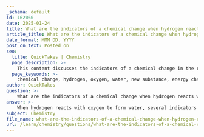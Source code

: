 ```yaml
---
_schema: default
id: 162060
date: 2025-01-24
title: What are the indicators of a chemical change when hydrogen reacts with oxygen to form water?
article_title: What are the indicators of a chemical change when hydrogen reacts with oxygen to form water?
date_format: MMM DD, YYYY
post_on_text: Posted on
seo:
  title: QuickTakes | Chemistry
  page_description: >-
    This content discusses the indicators of a chemical change in the reaction between hydrogen and oxygen, resulting in the formation of water, highlighting the formation of a new substance, energy changes, gas production, and irreversibility.
  page_keywords: >-
    chemical change, hydrogen, oxygen, water, new substance, energy change, exothermic reaction, production of gas, irreversibility, steam
author: QuickTakes
question: >-
    What are the indicators of a chemical change when hydrogen reacts with oxygen to form water?
answer: >-
    When hydrogen reacts with oxygen to form water, several indicators can signal that a chemical change has occurred. Here are the key indicators:\n\n1. **Formation of a New Substance**: The reaction between hydrogen (H₂) and oxygen (O₂) produces water (H₂O), which is a substance with different properties than the reactants. For instance, while hydrogen and oxygen are both gases at room temperature, water is a liquid. This change in the state and properties of the substances involved is a strong indicator of a chemical change.\n\n2. **Energy Change**: The reaction is exothermic, meaning it releases energy in the form of heat. This release of energy can be felt as a temperature increase in the surroundings, which is another indicator of a chemical change.\n\n3. **Production of Gas**: Although the reaction primarily produces water, if the reaction occurs rapidly (such as in combustion), it may produce steam (water vapor) as a gas. The formation of gas bubbles during the reaction can also indicate a chemical change.\n\n4. **Irreversibility**: While the reaction can theoretically be reversed through electrolysis, the practical aspect of the reaction is that once hydrogen and oxygen have reacted to form water, it is not straightforward to revert to the original gases without additional energy input. This irreversibility is often cited as a hallmark of chemical changes.\n\nIn summary, the indicators of a chemical change when hydrogen reacts with oxygen to form water include the formation of a new substance (water), a change in energy (heat release), and the potential production of gas (steam). These factors collectively confirm that a chemical reaction has taken place.
subject: Chemistry
file_name: what-are-the-indicators-of-a-chemical-change-when-hydrogen-reacts-with-oxygen-to-form-water.md
url: /learn/chemistry/questions/what-are-the-indicators-of-a-chemical-change-when-hydrogen-reacts-with-oxygen-to-form-water
---
```


&nbsp;